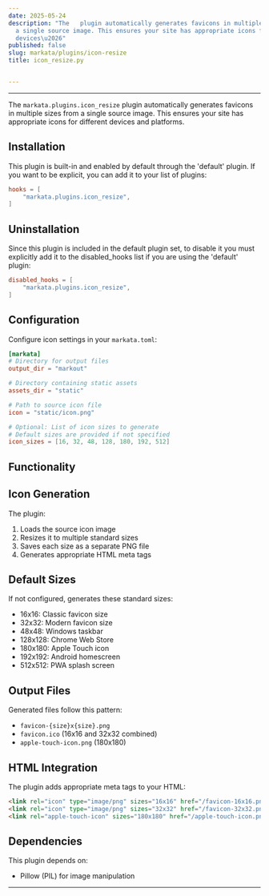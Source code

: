 ```yaml
---
date: 2025-05-24
description: "The   plugin automatically generates favicons in multiple sizes from
  a single source image. This ensures your site has appropriate icons for different
  devices\u2026"
published: false
slug: markata/plugins/icon-resize
title: icon_resize.py


---
```


---

The `markata.plugins.icon_resize` plugin automatically generates favicons in multiple
sizes from a single source image. This ensures your site has appropriate icons for
different devices and platforms.

## Installation

This plugin is built-in and enabled by default through the 'default' plugin.
If you want to be explicit, you can add it to your list of plugins:

```toml
hooks = [
    "markata.plugins.icon_resize",
]
```

## Uninstallation

Since this plugin is included in the default plugin set, to disable it you must explicitly
add it to the disabled_hooks list if you are using the 'default' plugin:

```toml
disabled_hooks = [
    "markata.plugins.icon_resize",
]
```

## Configuration

Configure icon settings in your `markata.toml`:

```toml
[markata]
# Directory for output files
output_dir = "markout"

# Directory containing static assets
assets_dir = "static"

# Path to source icon file
icon = "static/icon.png"

# Optional: List of icon sizes to generate
# Default sizes are provided if not specified
icon_sizes = [16, 32, 48, 128, 180, 192, 512]
```

## Functionality

## Icon Generation

The plugin:
1. Loads the source icon image
2. Resizes it to multiple standard sizes
3. Saves each size as a separate PNG file
4. Generates appropriate HTML meta tags

## Default Sizes

If not configured, generates these standard sizes:
- 16x16: Classic favicon size
- 32x32: Modern favicon size
- 48x48: Windows taskbar
- 128x128: Chrome Web Store
- 180x180: Apple Touch icon
- 192x192: Android homescreen
- 512x512: PWA splash screen

## Output Files

Generated files follow this pattern:
- `favicon-{size}x{size}.png`
- `favicon.ico` (16x16 and 32x32 combined)
- `apple-touch-icon.png` (180x180)

## HTML Integration

The plugin adds appropriate meta tags to your HTML:
```html
<link rel="icon" type="image/png" sizes="16x16" href="/favicon-16x16.png">
<link rel="icon" type="image/png" sizes="32x32" href="/favicon-32x32.png">
<link rel="apple-touch-icon" sizes="180x180" href="/apple-touch-icon.png">
```

## Dependencies

This plugin depends on:
- Pillow (PIL) for image manipulation

---